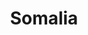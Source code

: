 ---
title: Somalia
crosslinks:
- geopolitics
- Anarcho_Capitalism
- Somaliland
- Drama
- syriancivilwar
- MapPorn
- me_irl
- XSomalian
- WHITE
---